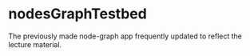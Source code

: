 # nodesGraphTestbed
The previously made node-graph app frequently updated to reflect the lecture material.
